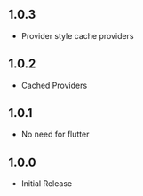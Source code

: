 ## 1.0.3

* Provider style cache providers

## 1.0.2

* Cached Providers

## 1.0.1

* No need for flutter

## 1.0.0

* Initial Release 
